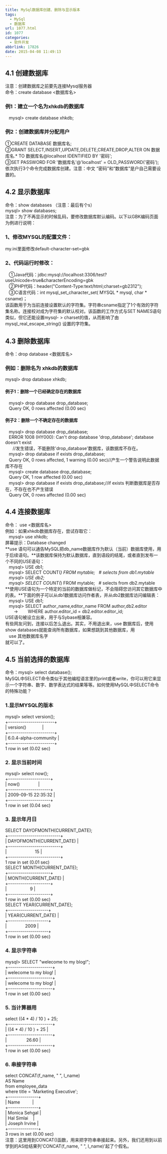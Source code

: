 ```yaml
---
title: MySql数据库创建、删除与显示版本
tags:
  - MySql
  - 数据库
url: 1077.html
id: 1077
categories:
  - 软件开发
abbrlink: 17826
date: 2015-04-08 11:49:13
---
```


4.1 创建数据库
---------

注意：创建数据库之前要先连接Mysql服务器  
命令：create database <数据库名>  

### 例1：建立一个名为xhkdb的数据库

  
   mysql> create database xhkdb;  

### 例2：创建数据库并分配用户

  
①CREATE DATABASE 数据库名;  
②GRANT SELECT,INSERT,UPDATE,DELETE,CREATE,DROP,ALTER ON 数据库名.* TO 数据库名@localhost IDENTIFIED BY '密码';  
③SET PASSWORD FOR '数据库名'@'localhost' = OLD_PASSWORD('密码');  
依次执行3个命令完成数据库创建。注意：中文 “密码”和“数据库”是户自己需要设置的。

4.2 显示数据库
---------

命令：show databases （注意：最后有个s）  
mysql> show databases;  
注意：为了不再显示的时候乱码，要修改数据库默认编码。以下以GBK编码页面为例进行说明：  

### 1、修改MYSQL的配置文件：

my.ini里面修改default-character-set=gbk  

### 2、代码运行时修改：

  
   ①Java代码：jdbc:mysql://localhost:3306/test?useUnicode=true&characterEncoding=gbk  
   ②PHP代码：header("Content-Type:text/html;charset=gb2312");  
   ③C语言代码：int mysql\_set\_character_set( MYSQL * mysql, char * csname)；  
该函数用于为当前连接设置默认的字符集。字符串csname指定了1个有效的字符集名称。连接校对成为字符集的默认校对。该函数的工作方式与SET NAMES语句类似，但它还能设置mysql- > charset的值，从而影响了由mysql\_real\_escape_string() 设置的字符集。

4.3 删除数据库
---------

命令：drop database <数据库名>  

### 例如：删除名为 xhkdb的数据库

  
mysql> drop database xhkdb;  

#### 例子1：删除一个已经确定存在的数据库

  
   mysql> drop database drop_database;  
   Query OK, 0 rows affected (0.00 sec)  

#### 例子2：删除一个不确定存在的数据库

  
   mysql> drop database drop_database;  
   ERROR 1008 (HY000): Can't drop database 'drop_database'; database doesn't exist  
      //发生错误，不能删除'drop_database'数据库，该数据库不存在。  
   mysql> drop database if exists drop_database;  
   Query OK, 0 rows affected, 1 warning (0.00 sec)//产生一个警告说明此数据库不存在  
   mysql> create database drop_database;  
   Query OK, 1 row affected (0.00 sec)  
   mysql> drop database if exists drop_database;//if exists 判断数据库是否存在，不存在也不产生错误  
   Query OK, 0 rows affected (0.00 sec)

4.4 连接数据库
---------

命令： use <数据库名>  
例如：如果xhkdb数据库存在，尝试存取它：  
   mysql> use xhkdb;  
屏幕提示：Database changed  
**use 语句可以通告MySQL把db_name数据库作为默认（当前）数据库使用，用于后续语句。**该数据库保持为默认数据库，直到语段的结尾，或者直到发布一个不同的USE语句：  
   mysql> USE db1;  
   mysql> SELECT COUNT(*) FROM mytable;   # selects from db1.mytable  
   mysql> USE db2;  
   mysql> SELECT COUNT(*) FROM mytable;   # selects from db2.mytable  
**使用USE语句为一个特定的当前的数据库做标记，不会阻碍您访问其它数据库中的表。**下面的例子可以从db1数据库访问作者表，并从db2数据库访问编辑表：  
   mysql> USE db1;  
   mysql> SELECT author\_name,editor\_name FROM author,db2.editor  
       ->        WHERE author.editor\_id = db2.editor.editor\_id;  
USE语句被设立出来，用于与Sybase相兼容。  
有些网友问到，连接以后怎么退出。其实，不用退出来，use 数据库后，使用show databases就能查询所有数据库，如果想跳到其他数据库，用  
   use 其他数据库名字  
就可以了。

4.5 当前选择的数据库
------------

命令：mysql> select database();  
MySQL中SELECT命令类似于其他编程语言里的print或者write，你可以用它来显示一个字符串、数字、数学表达式的结果等等。如何使用MySQL中SELECT命令的特殊功能？  

### 1.显示MYSQL的版本

  
mysql> select version();  
+-----------------------+  
| version()             |  
+-----------------------+  
| 6.0.4-alpha-community |  
+-----------------------+  
1 row in set (0.02 sec)  

### 2\. 显示当前时间

  
mysql> select now();  
+---------------------+  
| now()               |  
+---------------------+  
| 2009-09-15 22:35:32 |  
+---------------------+  
1 row in set (0.04 sec)  

### 3\. 显示年月日

  
SELECT DAYOFMONTH(CURRENT_DATE);  
+--------------------------+  
| DAYOFMONTH(CURRENT_DATE) |  
+--------------------------+  
|                       15 |  
+--------------------------+  
1 row in set (0.01 sec)  
SELECT MONTH(CURRENT_DATE);  
+---------------------+  
| MONTH(CURRENT_DATE) |  
+---------------------+  
|                   9 |  
+---------------------+  
1 row in set (0.00 sec)  
SELECT YEAR(CURRENT_DATE);  
+--------------------+  
| YEAR(CURRENT_DATE) |  
+--------------------+  
|               2009 |  
+--------------------+  
1 row in set (0.00 sec)  

### 4\. 显示字符串

  
mysql> SELECT "welecome to my blog!";  
+----------------------+  
| welecome to my blog! |  
+----------------------+  
| welecome to my blog! |  
+----------------------+  
1 row in set (0.00 sec)  

### 5\. 当计算器用

  
select ((4 * 4) / 10 ) + 25;  
+----------------------+  
| ((4 * 4) / 10 ) + 25 |  
+----------------------+  
|                26.60 |  
+----------------------+  
1 row in set (0.00 sec)  

### 6\. 串接字符串

  
select CONCAT(f\_name, " ", l\_name)  
AS Name  
from employee_data  
where title = 'Marketing Executive';  
+---------------+  
| Name          |  
+---------------+  
| Monica Sehgal |  
| Hal Simlai    |  
| Joseph Irvine |  
+---------------+  
3 rows in set (0.00 sec)  
注意：这里用到CONCAT()函数，用来把字符串串接起来。另外，我们还用到以前学到的AS给结果列'CONCAT(f\_name, " ", l\_name)'起了个假名。